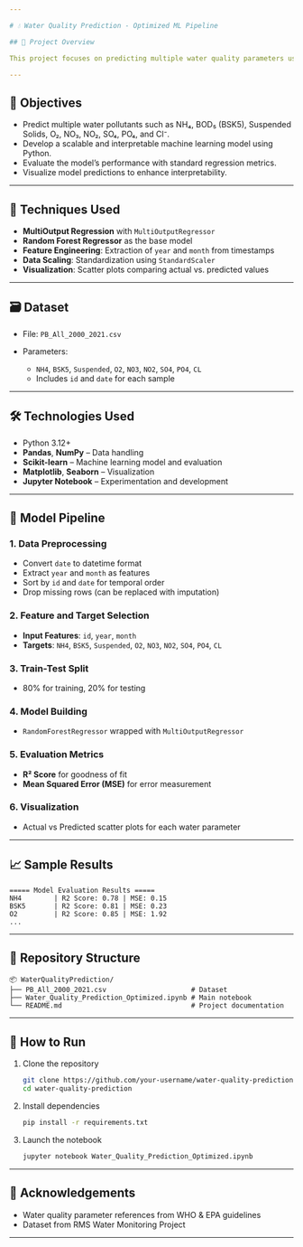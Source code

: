 ```yaml
---

# 💧 Water Quality Prediction - Optimized ML Pipeline

## 📌 Project Overview

This project focuses on predicting multiple water quality parameters using a supervised multi-output regression model built with machine learning techniques. By leveraging historical water quality data, this solution aims to support environmental monitoring and decision-making for early detection of water pollution.

---
```


## 🎯 Objectives

* Predict multiple water pollutants such as NH₄, BOD₅ (BSK5), Suspended Solids, O₂, NO₃, NO₂, SO₄, PO₄, and Cl⁻.
* Develop a scalable and interpretable machine learning model using Python.
* Evaluate the model’s performance with standard regression metrics.
* Visualize model predictions to enhance interpretability.

---

## 🧠 Techniques Used

* **MultiOutput Regression** with `MultiOutputRegressor`
* **Random Forest Regressor** as the base model
* **Feature Engineering**: Extraction of `year` and `month` from timestamps
* **Data Scaling**: Standardization using `StandardScaler`
* **Visualization**: Scatter plots comparing actual vs. predicted values

---

## 🗃️ Dataset

* File: `PB_All_2000_2021.csv`
* Parameters:

  * `NH4`, `BSK5`, `Suspended`, `O2`, `NO3`, `NO2`, `SO4`, `PO4`, `CL`
  * Includes `id` and `date` for each sample

---

## 🛠️ Technologies Used

* Python 3.12+
* **Pandas**, **NumPy** – Data handling
* **Scikit-learn** – Machine learning model and evaluation
* **Matplotlib**, **Seaborn** – Visualization
* **Jupyter Notebook** – Experimentation and development

---

## 🧪 Model Pipeline

### 1. Data Preprocessing

* Convert `date` to datetime format
* Extract `year` and `month` as features
* Sort by `id` and `date` for temporal order
* Drop missing rows (can be replaced with imputation)

### 2. Feature and Target Selection

* **Input Features**: `id`, `year`, `month`
* **Targets**: `NH4`, `BSK5`, `Suspended`, `O2`, `NO3`, `NO2`, `SO4`, `PO4`, `CL`

### 3. Train-Test Split

* 80% for training, 20% for testing

### 4. Model Building

* `RandomForestRegressor` wrapped with `MultiOutputRegressor`

### 5. Evaluation Metrics

* **R² Score** for goodness of fit
* **Mean Squared Error (MSE)** for error measurement

### 6. Visualization

* Actual vs Predicted scatter plots for each water parameter

---

## 📈 Sample Results

```
===== Model Evaluation Results =====
NH4        | R2 Score: 0.78 | MSE: 0.15
BSK5       | R2 Score: 0.81 | MSE: 0.23
O2         | R2 Score: 0.85 | MSE: 1.92
...
```

---

## 📂 Repository Structure

```
📦 WaterQualityPrediction/
├── PB_All_2000_2021.csv                     # Dataset
├── Water_Quality_Prediction_Optimized.ipynb # Main notebook
└── README.md                                # Project documentation
```

---

## 🚀 How to Run

1. Clone the repository

   ```bash
   git clone https://github.com/your-username/water-quality-prediction.git
   cd water-quality-prediction
   ```

2. Install dependencies

   ```bash
   pip install -r requirements.txt
   ```

3. Launch the notebook

   ```bash
   jupyter notebook Water_Quality_Prediction_Optimized.ipynb
   ```

---

## 📢 Acknowledgements

* Water quality parameter references from WHO & EPA guidelines
* Dataset from RMS Water Monitoring Project

---

